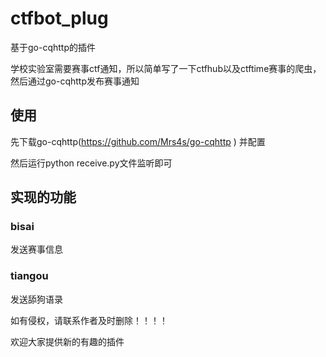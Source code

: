 # ctfbot_plug
基于go-cqhttp的插件

学校实验室需要赛事ctf通知，所以简单写了一下ctfhub以及ctftime赛事的爬虫，然后通过go-cqhttp发布赛事通知

## 使用

先下载go-cqhttp(https://github.com/Mrs4s/go-cqhttp ) 并配置

然后运行python receive.py文件监听即可

## 实现的功能

### bisai

发送赛事信息

### tiangou

发送舔狗语录





如有侵权，请联系作者及时删除！！！！

欢迎大家提供新的有趣的插件
